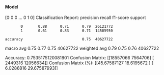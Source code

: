 #### Model
[0 0 0 ... 0 1 0]
Classification Report:
              precision    recall  f1-score   support

           0       0.88      0.71      0.79  26121772
           1       0.61      0.83      0.71  14505950

    accuracy                           0.75  40627722
   macro avg       0.75      0.77      0.75  40627722
weighted avg       0.79      0.75      0.76  40627722

Accuracy: 0.7535175120081801
Confusion Matrix:
[[18557066  7564706]
 [ 2449316 12056634]]
Confusion Matrix (%):
[[45.67587127 18.6195672 ]
 [ 6.0286816  29.67587993]]
